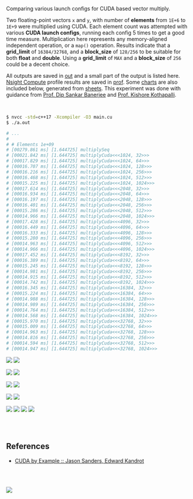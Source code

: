 Comparing various launch configs for CUDA based vector multiply.

Two floating-point vectors `x` and `y`, with number of **elements** from
`1E+6` to `1E+9` were multiplied using CUDA. Each element count was attempted
with various **CUDA launch configs**, running each config 5 times to get a
good time measure. Multiplication here represents any memory-aligned independent
operation, or a `map()` operation. Results indicate that a **grid_limit** of
`16384/32768`, and a **block_size** of `128/256` to be suitable for both
**float** and **double**. Using a **grid_limit** of `MAX` and a **block_size**
of `256` could be a decent choice.

All outputs are saved in [out](out/) and a small part of the output is listed
here. [Nsight Compute] profile results are saved in [prof](prof/). Some [charts]
are also included below, generated from [sheets]. This experiment was done with
guidance from [Prof. Dip Sankar Banerjee] and [Prof. Kishore Kothapalli].

<br>

```bash
$ nvcc -std=c++17 -Xcompiler -O3 main.cu
$ ./a.out

# ...
#
# # Elements 1e+09
# [00279.861 ms] [1.644725] multiplySeq
# [00021.842 ms] [1.644725] multiplyCuda<<<1024, 32>>>
# [00017.829 ms] [1.644725] multiplyCuda<<<1024, 64>>>
# [00016.707 ms] [1.644725] multiplyCuda<<<1024, 128>>>
# [00016.216 ms] [1.644725] multiplyCuda<<<1024, 256>>>
# [00016.468 ms] [1.644725] multiplyCuda<<<1024, 512>>>
# [00015.225 ms] [1.644725] multiplyCuda<<<1024, 1024>>>
# [00017.614 ms] [1.644725] multiplyCuda<<<2048, 32>>>
# [00016.934 ms] [1.644725] multiplyCuda<<<2048, 64>>>
# [00016.197 ms] [1.644725] multiplyCuda<<<2048, 128>>>
# [00016.401 ms] [1.644725] multiplyCuda<<<2048, 256>>>
# [00015.286 ms] [1.644725] multiplyCuda<<<2048, 512>>>
# [00014.966 ms] [1.644725] multiplyCuda<<<2048, 1024>>>
# [00017.428 ms] [1.644725] multiplyCuda<<<4096, 32>>>
# [00016.449 ms] [1.644725] multiplyCuda<<<4096, 64>>>
# [00016.333 ms] [1.644725] multiplyCuda<<<4096, 128>>>
# [00015.280 ms] [1.644725] multiplyCuda<<<4096, 256>>>
# [00014.963 ms] [1.644725] multiplyCuda<<<4096, 512>>>
# [00014.966 ms] [1.644725] multiplyCuda<<<4096, 1024>>>
# [00017.452 ms] [1.644725] multiplyCuda<<<8192, 32>>>
# [00016.389 ms] [1.644725] multiplyCuda<<<8192, 64>>>
# [00015.245 ms] [1.644725] multiplyCuda<<<8192, 128>>>
# [00014.981 ms] [1.644725] multiplyCuda<<<8192, 256>>>
# [00014.915 ms] [1.644725] multiplyCuda<<<8192, 512>>>
# [00014.742 ms] [1.644725] multiplyCuda<<<8192, 1024>>>
# [00016.345 ms] [1.644725] multiplyCuda<<<16384, 32>>>
# [00015.224 ms] [1.644725] multiplyCuda<<<16384, 64>>>
# [00014.988 ms] [1.644725] multiplyCuda<<<16384, 128>>>
# [00014.989 ms] [1.644725] multiplyCuda<<<16384, 256>>>
# [00014.764 ms] [1.644725] multiplyCuda<<<16384, 512>>>
# [00014.568 ms] [1.644725] multiplyCuda<<<16384, 1024>>>
# [00015.970 ms] [1.644725] multiplyCuda<<<32768, 32>>>
# [00015.009 ms] [1.644725] multiplyCuda<<<32768, 64>>>
# [00014.963 ms] [1.644725] multiplyCuda<<<32768, 128>>>
# [00014.816 ms] [1.644725] multiplyCuda<<<32768, 256>>>
# [00014.594 ms] [1.644725] multiplyCuda<<<32768, 512>>>
# [00014.947 ms] [1.644725] multiplyCuda<<<32768, 1024>>>
```

[![](https://i.imgur.com/bGUUPot.gif)][sheetp]
[![](https://i.imgur.com/eLQ7XpP.gif)][sheetp]

[![](https://i.imgur.com/IagoPuk.gif)][sheetp]
[![](https://i.imgur.com/4L394Vk.gif)][sheetp]

[![](https://i.imgur.com/tCUuW0a.gif)][sheetp]
[![](https://i.imgur.com/tZaV8K6.gif)][sheetp]

[![](https://i.imgur.com/U6jbPeH.gif)][sheetp]
[![](https://i.imgur.com/mpjbvkK.gif)][sheetp]

[![](https://i.imgur.com/ojDJOqU.png)][sheetp]
[![](https://i.imgur.com/ROzJhzW.png)][sheetp]
[![](https://i.imgur.com/DFsK3L6.png)][sheetp]
[![](https://i.imgur.com/GZyYWjC.png)][sheetp]

<br>
<br>


## References

- [CUDA by Example :: Jason Sanders, Edward Kandrot](https://www.slideshare.net/SubhajitSahu/cuda-by-example-notes)

<br>
<br>

[![](https://i.imgur.com/lRwvZLe.png)](https://www.youtube.com/watch?v=vTdodyhhjww)

[Prof. Dip Sankar Banerjee]: https://sites.google.com/site/dipsankarban/
[Prof. Kishore Kothapalli]: https://cstar.iiit.ac.in/~kkishore/
[Nsight Compute]: https://developer.nvidia.com/nsight-compute
[charts]: https://photos.app.goo.gl/xorYb1MZSNqxUgNy7
[sheets]: https://docs.google.com/spreadsheets/d/1fWcVNQbANgiNepryktAsIWUHCNiAi-Yf1qQyiLsTJio/edit?usp=sharing
[sheetp]: https://docs.google.com/spreadsheets/d/e/2PACX-1vQ5RS676pMmWtXRj0AaPSkBDdFHZWTEDgyMJGDq2mdSz7GfWektVErY130Y84eTAxuCMDGogdvLEzyZ/pubhtml
